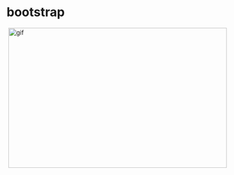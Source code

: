 # bootstrap
<p><img align="right" alt="gif" src="https://user-images.githubusercontent.com/108582380/183047839-ba1848a0-1a12-44a7-955a-a124e779efd5.gif" width="500" height="320"/></p>
